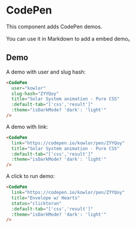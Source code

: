 # CodePen

This component adds CodePen demos.

You can use it in Markdown to add a embed demo。

<!-- more -->

## Demo

A demo with user and slug hash:

<CodePen user="kowlor" slug-hash="ZYYQoy" title="Solar System animation - Pure CSS" :default-tab="['css','result']" :theme="isDarkMode? 'dark': 'light'"
/>

```md
<CodePen
  user="kowlor"
  slug-hash="ZYYQoy"
  title="Solar System animation - Pure CSS"
  :default-tab="['css','result']"
  :theme="isDarkMode? 'dark': 'light'"
/>
```

A demo with link:

<CodePen link="https://codepen.io/kowlor/pen/ZYYQoy" title="Solar System animation - Pure CSS" :default-tab="['css','result']" :theme="isDarkMode? 'dark': 'light'"
/>

```md
<CodePen
  link="https://codepen.io/kowlor/pen/ZYYQoy"
  title="Solar System animation - Pure CSS"
  :default-tab="['css','result']"
  :theme="isDarkMode? 'dark': 'light'"
/>
```

A click to run demo:

<CodePen link="https://codepen.io/keginaring/pen/XWZazwW" title="Envelope w/ Hearts" status="clicktorun" :default-tab="['css','result']" :theme="isDarkMode? 'dark': 'light'"
/>

```md
<CodePen
  link="https://codepen.io/kowlor/pen/ZYYQoy"
  title="Envelope w/ Hearts"
  status="clicktorun"
  :default-tab="['css','result']"
  :theme="isDarkMode? 'dark': 'light'"
/>
```

<script setup lang="ts">
import { useDarkMode } from '@vuepress/theme-default/lib/client'

const isDarkMode = useDarkMode();
</script>

